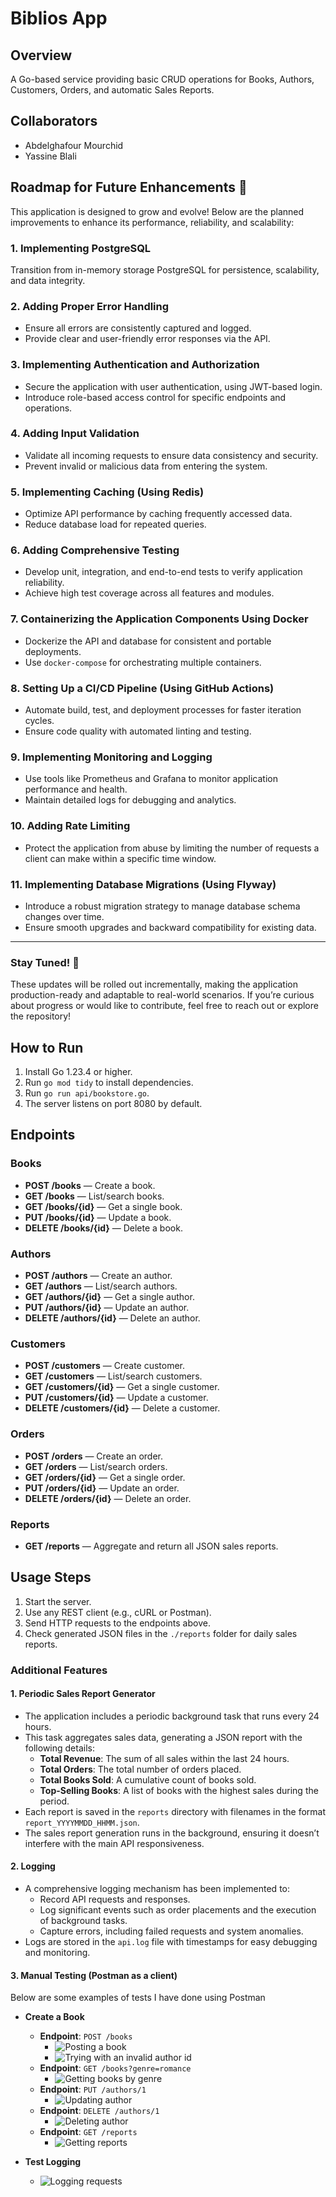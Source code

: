 # Biblios App

## Overview
A Go-based service providing basic CRUD operations for Books, Authors, Customers, Orders, and automatic Sales Reports.

## Collaborators
- Abdelghafour Mourchid
- Yassine Blali



## Roadmap for Future Enhancements 🚀

This application is designed to grow and evolve! Below are the planned improvements to enhance its performance, reliability, and scalability:

### 1. **Implementing PostgreSQL**  
   Transition from in-memory storage PostgreSQL for persistence, scalability, and data integrity.

### 2. **Adding Proper Error Handling**  
   - Ensure all errors are consistently captured and logged.  
   - Provide clear and user-friendly error responses via the API.

### 3. **Implementing Authentication and Authorization**  
   - Secure the application with user authentication, using JWT-based login.  
   - Introduce role-based access control for specific endpoints and operations.

### 4. **Adding Input Validation**  
   - Validate all incoming requests to ensure data consistency and security.  
   - Prevent invalid or malicious data from entering the system.

### 5. **Implementing Caching (Using Redis)**  
   - Optimize API performance by caching frequently accessed data.  
   - Reduce database load for repeated queries.

### 6. **Adding Comprehensive Testing**  
   - Develop unit, integration, and end-to-end tests to verify application reliability.  
   - Achieve high test coverage across all features and modules.

### 7. **Containerizing the Application Components Using Docker**  
   - Dockerize the API and database for consistent and portable deployments.  
   - Use `docker-compose` for orchestrating multiple containers.

### 8. **Setting Up a CI/CD Pipeline (Using GitHub Actions)**  
   - Automate build, test, and deployment processes for faster iteration cycles.  
   - Ensure code quality with automated linting and testing.

### 9. **Implementing Monitoring and Logging**  
   - Use tools like Prometheus and Grafana to monitor application performance and health.  
   - Maintain detailed logs for debugging and analytics.

### 10. **Adding Rate Limiting**  
   - Protect the application from abuse by limiting the number of requests a client can make within a specific time window.

### 11. **Implementing Database Migrations (Using Flyway)**  
   - Introduce a robust migration strategy to manage database schema changes over time.  
   - Ensure smooth upgrades and backward compatibility for existing data.

---

### Stay Tuned! 🚧  
These updates will be rolled out incrementally, making the application production-ready and adaptable to real-world scenarios. If you’re curious about progress or would like to contribute, feel free to reach out or explore the repository!

## How to Run
1. Install Go 1.23.4 or higher.
2. Run `go mod tidy` to install dependencies.
3. Run `go run api/bookstore.go`.
4. The server listens on port 8080 by default.


## Endpoints

### Books
- **POST /books** — Create a book.  
- **GET /books** — List/search books.  
- **GET /books/{id}** — Get a single book.  
- **PUT /books/{id}** — Update a book.  
- **DELETE /books/{id}** — Delete a book.

### Authors
- **POST /authors** — Create an author.  
- **GET /authors** — List/search authors.  
- **GET /authors/{id}** — Get a single author.  
- **PUT /authors/{id}** — Update an author.  
- **DELETE /authors/{id}** — Delete an author.

### Customers
- **POST /customers** — Create customer.  
- **GET /customers** — List/search customers.  
- **GET /customers/{id}** — Get a single customer.  
- **PUT /customers/{id}** — Update a customer.  
- **DELETE /customers/{id}** — Delete a customer.

### Orders
- **POST /orders** — Create an order.  
- **GET /orders** — List/search orders.  
- **GET /orders/{id}** — Get a single order.  
- **PUT /orders/{id}** — Update an order.  
- **DELETE /orders/{id}** — Delete an order.

### Reports
- **GET /reports** — Aggregate and return all JSON sales reports.

## Usage Steps
1. Start the server.  
2. Use any REST client (e.g., cURL or Postman).  
3. Send HTTP requests to the endpoints above.  
4. Check generated JSON files in the `./reports` folder for daily sales reports.

### Additional Features

#### 1. **Periodic Sales Report Generator**
- The application includes a periodic background task that runs every 24 hours.
- This task aggregates sales data, generating a JSON report with the following details:
  - **Total Revenue**: The sum of all sales within the last 24 hours.
  - **Total Orders**: The total number of orders placed.
  - **Total Books Sold**: A cumulative count of books sold.
  - **Top-Selling Books**: A list of books with the highest sales during the period.
- Each report is saved in the `reports` directory with filenames in the format `report_YYYYMMDD_HHMM.json`.
- The sales report generation runs in the background, ensuring it doesn’t interfere with the main API responsiveness.

#### 2. **Logging**
- A comprehensive logging mechanism has been implemented to:
  - Record API requests and responses.
  - Log significant events such as order placements and the execution of background tasks.
  - Capture errors, including failed requests and system anomalies.
- Logs are stored in the `api.log` file with timestamps for easy debugging and monitoring.

#### 3. **Manual Testing (Postman as a client)**
Below are some examples of tests I have done using Postman
- **Create a Book**
  - **Endpoint**: `POST /books`
    - ![Posting a book](./assests/book_post.jpg)
    - ![Trying with an invalid author id](./assests/book-invalid_author_id.JPG)
  - **Endpoint**: `GET /books?genre=romance`  
    - ![Getting books by genre](./assests/books_by_genre.JPG)
  - **Endpoint**: `PUT /authors/1`  
    - ![Updating author](./assests/updating_author.JPG)
  - **Endpoint**: `DELETE /authors/1`  
    - ![Deleting author](./assests/deleting_author.JPG)
  - **Endpoint**: `GET /reports`  
    - ![Getting reports](./assests/report.JPG)


 

- **Test Logging**

  - ![Logging requests](./assests/log.JPG)




